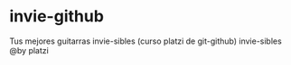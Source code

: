 # invie-github
Tus mejores guitarras invie-sibles (curso platzi de git-github)
invie-sibles @by platzi
